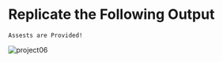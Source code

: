 # Replicate the Following Output

`Assests are Provided!`

![project06](https://user-images.githubusercontent.com/45428643/227725532-5368fc96-4d0e-4d07-9162-b965b1775306.png)


